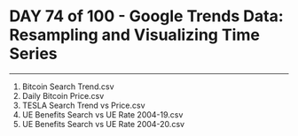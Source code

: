 # DAY 74 of 100 - Google Trends Data: Resampling and Visualizing Time Series
----------

1. Bitcoin Search Trend.csv
2. Daily Bitcoin Price.csv
3. TESLA Search Trend vs Price.csv
4. UE Benefits Search vs UE Rate 2004-19.csv
5. UE Benefits Search vs UE Rate 2004-20.csv











